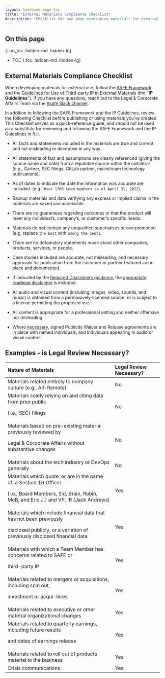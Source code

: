 ```yaml
---
layout: handbook-page-toc
title: "External Materials Compliance Checklist"
description: "Checklist for use when developing materials for external use"
---
```

## On this page
{:.no_toc .hidden-md .hidden-lg}

- TOC
{:toc .hidden-md .hidden-lg}

## External Materials Compliance Checklist

When developing materials for external use, follow the [SAFE Framework](/handbook/legal/safe-framework/) and the [Guidelines for Use of Third-party IP in External Materials](/handbook/legal/ip-public-materials-guidelines/) (the "**IP Guidelines**"). If you have any questions, reach out to the Legal & Corporate Affairs Team via the [#safe Slack channel](https://app.slack.com/client/T02592416/C01UZQ63WFQ). 

In addition to following the SAFE Framework and the IP Guidelines, review the following Checklist before publishing or using materials you’ve created. This Checklist serves as a quick-reference guide, and should not be used as a substitute for reviewing and following the SAFE Framework and the IP Guidelines in full.

 - All facts and statements included in the materials are true and correct, and not misleading or deceptive in any way.

 - All statements of fact and assumptions are clearly referenced (giving the source name and date) from a reputable source within the collateral (e.g., Gartner, SEC filings, GitLab partner, mainstream technology publications).

 - As of dates to indicate the date the information was accurate are included. (e.g., `Over 1700 team members as of April 31, 2022`).

 - Backup materials and data verifying any express or implied claims in the materials are saved and accessible.

 - There are no guarantees regarding outcomes or that the product will meet any individual’s, company’s, or customer’s specific needs.

 - Materials do not contain any unqualified superlatives or overpromotion (e.g. replace `the best` with `among the best`).

 - There are no defamatory statements made about other companies, products, services, or people.

 - Case studies included are accurate, not misleading, and necessary approvals for publication from the customer or partner featured are in place and documented.

 - If indicated by the [Required Disclaimers guidance](/handbook/product/product-safe-guidance/#required-disclaimers/), the [appropriate roadmap disclaimer](https://docs.google.com/presentation/d/1hbf9AnFj_E5Y_Yg_WWoy_R0WJXZZLV0zWpMUHqnIs3c/edit#slide=id.ge2b39964d2_0_144) is included.

 - All audio and visual content (including images, video, sounds, and music) is obtained from a permissively-licensed source, or is subject to a license permitting the proposed use.

 - All content is appropriate for a professional setting and neither offensive nor misleading.

 - Where [necessary](/handbook/legal/publicity-waiver-release), signed Publicity Waiver and Release agreements are in place with named individuals, and individuals appearing in audio or visual content.

## Examples - is Legal Review Necessary?

| Nature of Materials | Legal Review Necessary? |
|:--------------------|:------------------------|
|Materials related entirely to company culture (e.g., All-Remote)|No|
|Materials solely relying on and citing data from prior public <p> (i.e., SEC) filings|No|
|Materials based on pre-existing material previously reviewed by <p> Legal & Corporate Affairs without substantive changes|No|
|Materials  about the tech industry or DevOps generally|No|
|Materials which quote, or are in the name of, a Section 16 Officer <p> (i.e., Board Members, Sid, Brian, Robin, McB, and Eric J.) and VP, IR (Jack Andrews)|Yes|
|Materials which include financial data that has not been previously <p> disclosed publicly, or a variation of previously disclosed financial data|Yes|
|Materials with which a Team Member has concerns related to SAFE or <p> third-party IP|Yes|
|Materials related to mergers or acquisitions, including spin out, <p> investment or acqui-hires|Yes|
|Materials related to executive or other material organizational changes|Yes|
|Materials related to quarterly earnings, including future results <p> and dates of earnings release|Yes|
|Materials related to roll out of products material to the business|Yes|
|Crisis communications|Yes|
